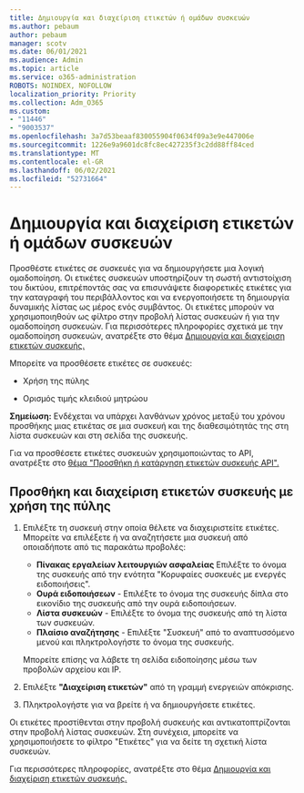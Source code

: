 ```yaml
---
title: Δημιουργία και διαχείριση ετικετών ή ομάδων συσκευών
ms.author: pebaum
author: pebaum
manager: scotv
ms.date: 06/01/2021
ms.audience: Admin
ms.topic: article
ms.service: o365-administration
ROBOTS: NOINDEX, NOFOLLOW
localization_priority: Priority
ms.collection: Adm_O365
ms.custom:
- "11446"
- "9003537"
ms.openlocfilehash: 3a7d53beaaf830055904f0634f09a3e9e447006e
ms.sourcegitcommit: 1226e9a9601dc8fc8ec427235f3c2dd88ff84ced
ms.translationtype: MT
ms.contentlocale: el-GR
ms.lasthandoff: 06/02/2021
ms.locfileid: "52731664"
---
```

# <a name="create-and-manage-device-tags-or-groups"></a>Δημιουργία και διαχείριση ετικετών ή ομάδων συσκευών

Προσθέστε ετικέτες σε συσκευές για να δημιουργήσετε μια λογική ομαδοποίηση. Οι ετικέτες συσκευών υποστηρίζουν τη σωστή αντιστοίχιση του δικτύου, επιτρέποντάς σας να επισυνάψετε διαφορετικές ετικέτες για την καταγραφή του περιβάλλοντος και να ενεργοποιήσετε τη δημιουργία δυναμικής λίστας ως μέρος ενός συμβάντος. Οι ετικέτες μπορούν να χρησιμοποιηθούν ως φίλτρο στην προβολή λίστας συσκευών ή για την ομαδοποίηση συσκευών. Για περισσότερες πληροφορίες σχετικά με την ομαδοποίηση συσκευών, ανατρέξτε στο θέμα [Δημιουργία και διαχείριση ετικετών συσκευής.](/microsoft-365/security/defender-endpoint/machine-tags)

Μπορείτε να προσθέσετε ετικέτες σε συσκευές:

- Χρήση της πύλης

- Ορισμός τιμής κλειδιού μητρώου
 
**Σημείωση:** Ενδέχεται να υπάρχει λανθάνων χρόνος μεταξύ του χρόνου προσθήκης μιας ετικέτας σε μια συσκευή και της διαθεσιμότητάς της στη λίστα συσκευών και στη σελίδα της συσκευής.

Για να προσθέσετε ετικέτες συσκευών χρησιμοποιώντας το API, ανατρέξτε στο [θέμα "Προσθήκη ή κατάργηση ετικετών συσκευής API".](/microsoft-365/security/defender-endpoint/add-or-remove-machine-tags)

## <a name="add-and-manage-device-tags-using-the-portal"></a>Προσθήκη και διαχείριση ετικετών συσκευής με χρήση της πύλης

1. Επιλέξτε τη συσκευή στην οποία θέλετε να διαχειριστείτε ετικέτες. Μπορείτε να επιλέξετε ή να αναζητήσετε μια συσκευή από οποιαδήποτε από τις παρακάτω προβολές:

    - **Πίνακας εργαλείων λειτουργιών ασφαλείας** Επιλέξτε το όνομα της συσκευής από την ενότητα "Κορυφαίες συσκευές με ενεργές ειδοποιήσεις".
    - **Ουρά ειδοποιήσεων** - Επιλέξτε το όνομα της συσκευής δίπλα στο εικονίδιο της συσκευής από την ουρά ειδοποιήσεων.
    - **Λίστα συσκευών** - Επιλέξτε το όνομα της συσκευής από τη λίστα των συσκευών.
    - **Πλαίσιο αναζήτησης** - Επιλέξτε "Συσκευή" από το αναπτυσσόμενο μενού και πληκτρολογήστε το όνομα της συσκευής.

    Μπορείτε επίσης να λάβετε τη σελίδα ειδοποίησης μέσω των προβολών αρχείου και IP.

1. Επιλέξτε **"Διαχείριση ετικετών"** από τη γραμμή ενεργειών απόκρισης.

1. Πληκτρολογήστε για να βρείτε ή να δημιουργήσετε ετικέτες.

Οι ετικέτες προστίθενται στην προβολή συσκευής και αντικατοπτρίζονται στην προβολή λίστας συσκευών. Στη συνέχεια, μπορείτε να χρησιμοποιήσετε το φίλτρο "Ετικέτες" για να δείτε τη σχετική λίστα συσκευών.

Για περισσότερες πληροφορίες, ανατρέξτε στο θέμα [Δημιουργία και διαχείριση ετικετών συσκευής.](/microsoft-365/security/defender-endpoint/machine-tags)